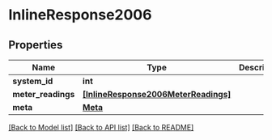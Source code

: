 # InlineResponse2006


## Properties
Name | Type | Description | Notes
------------ | ------------- | ------------- | -------------
**system_id** | **int** |  | 
**meter_readings** | [**[InlineResponse2006MeterReadings]**](InlineResponse2006MeterReadings.md) |  | 
**meta** | [**Meta**](Meta.md) |  | 

[[Back to Model list]](../README.md#documentation-for-models) [[Back to API list]](../README.md#documentation-for-api-endpoints) [[Back to README]](../README.md)


